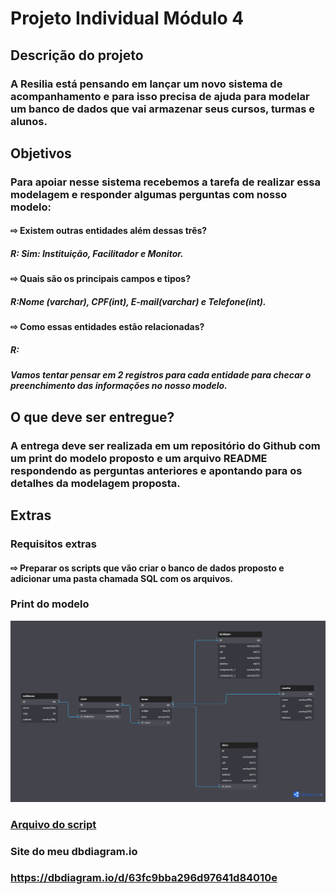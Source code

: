 # Projeto Individual Módulo 4
## Descrição do projeto
### A Resilia está pensando em lançar um novo sistema de acompanhamento e para isso precisa de ajuda para modelar um banco de dados que vai armazenar seus cursos, turmas e alunos.

## Objetivos
### Para apoiar nesse sistema recebemos a tarefa de realizar essa modelagem e responder algumas perguntas com nosso modelo:
#### ⇨ Existem outras entidades além dessas três?
##### R: Sim: Instituição, Facilitador e Monitor.

#### ⇨ Quais são os principais campos e tipos?
##### R:Nome (varchar), CPF(int), E-mail(varchar) e Telefone(int).

#### ⇨ Como essas entidades estão relacionadas?
##### R: 


##### Vamos tentar pensar em 2 registros para cada entidade para checar o preenchimento das informações no nosso modelo.

## O que deve ser entregue?
### A entrega deve ser realizada em um repositório do Github com um print do modelo proposto e um arquivo README respondendo as perguntas anteriores e apontando para os detalhes da modelagem proposta.

## Extras 
### Requisitos extras 
#### ⇨ Preparar os scripts que vão criar o banco de dados proposto e adicionar uma pasta chamada SQL com os arquivos.

### Print do modelo 
![image](https://raw.githubusercontent.com/brunonavarone/Projeto_Individual_Mod4/main/Modelo%20Projeto%20Individual%20.png)

### [Arquivo do script](https://github.com/brunonavarone/Projeto_Individual_Mod4/blob/main/Modelo%20Projeto%20Individual%20.sql)
### Site do meu dbdiagram.io 
### https://dbdiagram.io/d/63fc9bba296d97641d84010e

